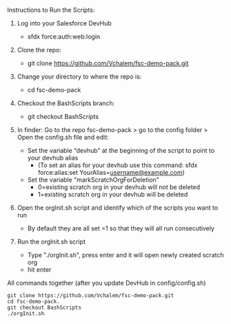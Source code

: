 Instructions to Run the Scripts:

1) Log into your Salesforce DevHub
    * sfdx force:auth:web:login

2) Clone the repo: 
    * git clone https://github.com/Vchalem/fsc-demo-pack.git
    
3) Change your directory to where the repo is: 
    * cd fsc-demo-pack

4) Checkout the BashScripts branch: 
   * git checkout BashScripts

5) In finder: Go to the repo fsc-demo-pack > go to the config folder > Open the config.sh file and edit: 
   * Set the variable “devhub” at the beginning of the script to point to your devhub alias
      * (To set an alias for your devhub use this command: sfdx force:alias:set YourAlias=username@example.com)
   * Set the variable "markScratchOrgForDeletion"
      * 0=existing scratch org in your devhub will not be deleted
      * 1=existing scratch org in your devhub will be deleted

6) Open the orgInit.sh script and identify which of the scripts you want to run
      * By default they are all set =1 so that they will all run consecutively  

7) Run the orgInit.sh script
   * Type "./orgInit.sh", press enter and it will open newly created scratch org
   * hit enter

All commands together (after you update DevHub in config/config.sh)
```
git clone https://github.com/Vchalem/fsc-demo-pack.git
cd fsc-demo-pack.
git checkout BashScripts
./orgInit.sh
